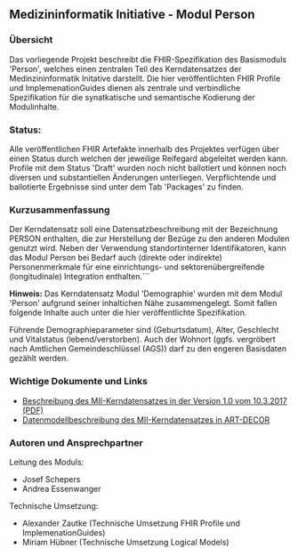 ## Medizininformatik Initiative - Modul Person

### Übersicht
Das vorliegende Projekt beschreibt die FHIR-Spezifikation des Basismoduls 'Person', welches einen zentralen Teil des Kerndatensatzes der Medinzininformatik Initative darstellt. Die hier veröffentlichten FHIR Profile und ImplemenationGuides dienen als zentrale und verbindliche Spezifikation für die synatkatische und semantische Kodierung der Modulinhalte.

### Status: 
Alle veröffentlichen FHIR Artefakte innerhalb des Projektes verfügen über einen Status durch welchen der jeweilige Reifegard abgeleitet werden kann.
Profile mit dem Status 'Draft' wurden noch nicht ballotiert und können noch diversen und substantiellen Änderungen unterliegen. Verpflichtende und ballotierte Ergebnisse sind unter dem Tab 'Packages' zu finden.

### Kurzusammenfassung

Der Kerndatensatz soll eine Datensatzbeschreibung mit der Bezeichnung PERSON enthalten, die zur Herstellung der Bezüge zu den anderen Modulen genutzt wird. Neben der Verwendung standortinterner Identifikatoren, kann das Modul Person bei Bedarf auch (direkte oder indirekte) Personenmerkmale für eine einrichtungs- und sektorenübergreifende (longitudinale) Integration enthalten.```

**Hinweis:** Das Kerndatensatz Modul 'Demographie' wurden mit dem Modul 'Person' aufgrund seiner inhaltichen Nähe zusammengelegt. Somit fallen folgende Inhalte auch unter die hier veröffentlichte Spezifikation.

Führende Demographieparameter sind (Geburtsdatum), Alter, Geschlecht und Vitalstatus (lebend/verstorben). Auch der Wohnort (ggfs. vergröbert nach Amtlichen Gemeindeschlüssel (AGS)) darf zu den engeren Basisdaten gezählt werden.

### Wichtige Dokumente und Links
* [Beschreibung des MII-Kerndatensatzes in der Version 1.0 vom 10.3.2017 (PDF)](https://www.medizininformatik-initiative.de/sites/default/files/inline-files/MII_04_Kerndatensatz_1-0.pdf)
* [Datenmodellbeschreibung des MII-Kerndatensatzes in ART-DECOR](https://art-decor.org/art-decor/decor-project--mide-)

### Autoren und Ansprechpartner

Leitung des Moduls:

* Josef Schepers
* Andrea Essenwanger

Technische Umsetzung:

* Alexander Zautke (Technische Umsetzung FHIR Profile und ImplemenationGuides)
* Miriam Hübner (Technische Umsetzung Logical Models)
